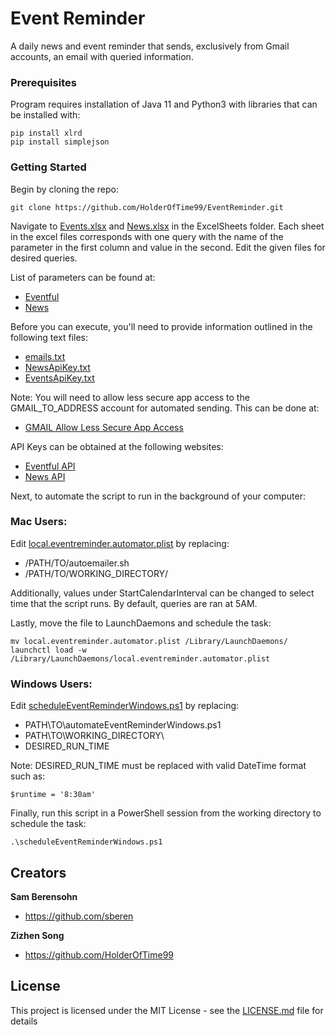 # Event Reminder

A daily news and event reminder that sends, exclusively from Gmail accounts, an email with queried information. 

### Prerequisites

Program requires installation of Java 11 and Python3 with libraries that can be installed with:

```
pip install xlrd
pip install simplejson
```



### Getting Started

Begin by cloning the repo:

```
git clone https://github.com/HolderOfTime99/EventReminder.git
```

Navigate to [Events.xlsx](ExcelSheets/Events.xlsx) and [News.xlsx](ExcelSheets/News.xlsx) in the ExcelSheets folder. Each sheet in the excel files corresponds with one 
query with the name of the parameter in the first column and value in the second. Edit the given files for 
desired queries. 

List of parameters can be found at:
* [Eventful](https://api.eventful.com/docs/events/search)
* [News](https://newsapi.org/docs/endpoints/top-headlines)

Before you can execute, you'll need to provide information outlined in the following text files:

* [emails.txt](emails.txt)
* [NewsApiKey.txt](api/NewsApiKey.txt)
* [EventsApiKey.txt](api/EventsApiKey.txt)

Note: You will need to allow less secure app access to the GMAIL_TO_ADDRESS account for automated sending. This can be done at:
* [GMAIL Allow Less Secure App Access](https://support.google.com/accounts/answer/6010255?hl=en)

API Keys can be obtained at the following websites:
* [Eventful API](https://api.eventful.com/keys)
* [News API](https://newsapi.org/docs/get-started)


Next, to automate the script to run in the background of your computer:

### Mac Users:

Edit [local.eventreminder.automator.plist](automation/local.eventreminder.automator.plist) by replacing:
 
 * /PATH/TO/autoemailer.sh
 * /PATH/TO/WORKING_DIRECTORY/
 
 Additionally, values under StartCalendarInterval can be changed to select time that the script runs.
 By default, queries are ran at 5AM.
 
 Lastly, move the file to LaunchDaemons and schedule the task:
 
```
mv local.eventreminder.automator.plist /Library/LaunchDaemons/
launchctl load -w /Library/LaunchDaemons/local.eventreminder.automator.plist
```

### Windows Users:

Edit [scheduleEventReminderWindows.ps1](automation/scheduleEventReminderWindows.ps1) by replacing:

* PATH\TO\automateEventReminderWindows.ps1
* PATH\TO\WORKING_DIRECTORY\
* DESIRED_RUN_TIME

Note: DESIRED_RUN_TIME must be replaced with valid DateTime format such as:
```
$runtime = '8:30am'
```

Finally, run this script in a PowerShell session from the working directory to schedule the task:

```
.\scheduleEventReminderWindows.ps1
```
## Creators

**Sam Berensohn**

- <https://github.com/sberen>

**Zizhen Song**

- <https://github.com/HolderOfTime99>

## License

This project is licensed under the MIT License - see the [LICENSE.md](LICENSE.md) file for details


